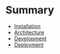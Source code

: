 # Summary

* [Installation](/docs/Installation.md)
* [Architecture](/docs/Architecture.md)
* [Development](/docs/Development.md)
* [Deployment](/docs/Deployment.md)
